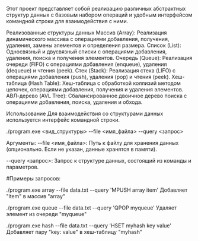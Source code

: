 
Этот проект представляет собой реализацию различных абстрактных структур данных с базовым набором операций и удобным интерфейсом командной строки для взаимодействия с ними.

Реализованные структуры данных
Массив (Array): Реализация динамического массива с операциями добавления, получения, удаления, замены элементов и определения размера.
Список (List): Односвязный и двусвязный списки с операциями добавления, удаления, поиска и получения элементов.
Очередь (Queue): Реализация очереди (FIFO) с операциями добавления (enqueue), удаления (dequeue) и чтения (peek).
Стек (Stack): Реализация стека (LIFO) с операциями добавления (push), удаления (pop) и чтения (peek).
Хеш-таблица (Hash Table): Хеш-таблица с обработкой коллизий методом цепочек, операциями добавления, получения и удаления элементов.
АВЛ-дерево (AVL Tree): Сбалансированное двоичное дерево поиска с операциями добавления, поиска, удаления и обхода.

Использование
Для взаимодействия со структурами данных используется интерфейс командной строки.

./program.exe <вид_структуры> --file <имя_файла> --query <запрос>

Аргументы:
--file <имя_файла>: Путь к файлу для хранения данных (опционально. Если не указан, данные хранятся в памяти).

--query <запрос>:  Запрос к структуре данных, состоящий из команды и параметров.


#Примеры запросов:

./program.exe array --file data.txt --query 'MPUSH array item'   Добавляет "item" в массив "array"

./program.exe queue --file data.txt --query 'QPOP myqueue'        Удаляет элемент из очереди "myqueue"

./program.exe hash --file data.txt --query 'HSET myhash key value'  Добавляет пару "key: value" в хеш-таблицу "myhash"
